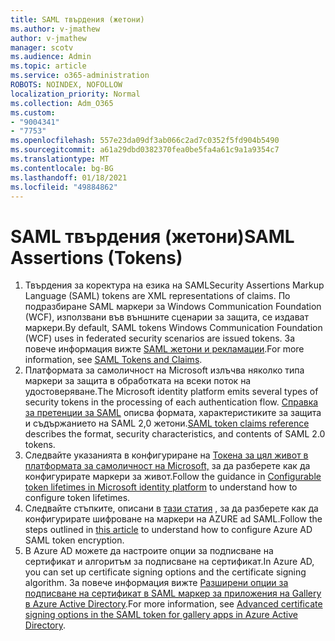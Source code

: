 ```yaml
---
title: SAML твърдения (жетони)
ms.author: v-jmathew
author: v-jmathew
manager: scotv
ms.audience: Admin
ms.topic: article
ms.service: o365-administration
ROBOTS: NOINDEX, NOFOLLOW
localization_priority: Normal
ms.collection: Adm_O365
ms.custom:
- "9004341"
- "7753"
ms.openlocfilehash: 557e23da09df3ab066c2ad7c0352f5fd904b5490
ms.sourcegitcommit: a61a29dbd0382370fea0be5fa4a61c9a1a9354c7
ms.translationtype: MT
ms.contentlocale: bg-BG
ms.lasthandoff: 01/18/2021
ms.locfileid: "49884862"
---
```

# <a name="saml-assertions-tokens"></a><span data-ttu-id="49bfe-102">SAML твърдения (жетони)</span><span class="sxs-lookup"><span data-stu-id="49bfe-102">SAML Assertions (Tokens)</span></span>

1. <span data-ttu-id="49bfe-103">Твърдения за коректура на езика на SAML</span><span class="sxs-lookup"><span data-stu-id="49bfe-103">Security Assertions Markup Language (SAML) tokens are XML representations of claims.</span></span> <span data-ttu-id="49bfe-104">По подразбиране SAML маркери за Windows Communication Foundation (WCF), използвани във външните сценарии за защита, се издават маркери.</span><span class="sxs-lookup"><span data-stu-id="49bfe-104">By default, SAML tokens Windows Communication Foundation (WCF) uses in federated security scenarios are issued tokens.</span></span> <span data-ttu-id="49bfe-105">За повече информация вижте [SAML жетони и рекламации](https://docs.microsoft.com/dotnet/framework/wcf/feature-details/saml-tokens-and-claims).</span><span class="sxs-lookup"><span data-stu-id="49bfe-105">For more information, see [SAML Tokens and Claims](https://docs.microsoft.com/dotnet/framework/wcf/feature-details/saml-tokens-and-claims).</span></span>
2. <span data-ttu-id="49bfe-106">Платформата за самоличност на Microsoft излъчва няколко типа маркери за защита в обработката на всеки поток на удостоверяване.</span><span class="sxs-lookup"><span data-stu-id="49bfe-106">The Microsoft identity platform emits several types of security tokens in the processing of each authentication flow.</span></span> <span data-ttu-id="49bfe-107">[Справка за претенции за SAML](https://docs.microsoft.com/azure/active-directory/develop/reference-saml-tokens) описва формата, характеристиките за защита и съдържанието на SAML 2,0 жетони.</span><span class="sxs-lookup"><span data-stu-id="49bfe-107">[SAML token claims reference](https://docs.microsoft.com/azure/active-directory/develop/reference-saml-tokens) describes the format, security characteristics, and contents of SAML 2.0 tokens.</span></span>
3. <span data-ttu-id="49bfe-108">Следвайте указанията в конфигуриране на [Токена за цял живот в платформата за самоличност на Microsoft,](https://docs.microsoft.com/azure/active-directory/develop/active-directory-configurable-token-lifetimes) за да разберете как да конфигурирате маркери за живот.</span><span class="sxs-lookup"><span data-stu-id="49bfe-108">Follow the guidance in [Configurable token lifetimes in Microsoft identity platform](https://docs.microsoft.com/azure/active-directory/develop/active-directory-configurable-token-lifetimes) to understand how to configure token lifetimes.</span></span>
4. <span data-ttu-id="49bfe-109">Следвайте стъпките, описани в [тази статия](https://docs.microsoft.com/azure/active-directory/manage-apps/howto-saml-token-encryption) , за да разберете как да конфигурирате шифроване на маркери на AZURE ad SAML.</span><span class="sxs-lookup"><span data-stu-id="49bfe-109">Follow the steps outlined in [this article](https://docs.microsoft.com/azure/active-directory/manage-apps/howto-saml-token-encryption) to understand how to configure Azure AD SAML token encryption.</span></span>
5. <span data-ttu-id="49bfe-110">В Azure AD можете да настроите опции за подписване на сертификат и алгоритъм за подписване на сертификат.</span><span class="sxs-lookup"><span data-stu-id="49bfe-110">In Azure AD, you can set up certificate signing options and the certificate signing algorithm.</span></span> <span data-ttu-id="49bfe-111">За повече информация вижте [Разширени опции за подписване на сертификат в SAML маркер за приложения на Gallery в Azure Active Directory](https://docs.microsoft.com/azure/active-directory/manage-apps/certificate-signing-options).</span><span class="sxs-lookup"><span data-stu-id="49bfe-111">For more information, see [Advanced certificate signing options in the SAML token for gallery apps in Azure Active Directory](https://docs.microsoft.com/azure/active-directory/manage-apps/certificate-signing-options).</span></span>
